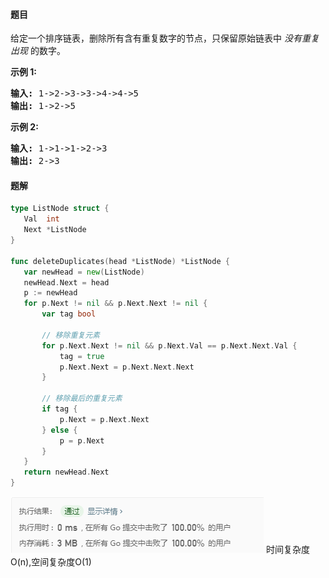 #### 题目
<p>给定一个排序链表，删除所有含有重复数字的节点，只保留原始链表中&nbsp;<em>没有重复出现&nbsp;</em>的数字。</p>

<p><strong>示例&nbsp;1:</strong></p>

<pre><strong>输入:</strong> 1-&gt;2-&gt;3-&gt;3-&gt;4-&gt;4-&gt;5
<strong>输出:</strong> 1-&gt;2-&gt;5
</pre>

<p><strong>示例&nbsp;2:</strong></p>

<pre><strong>输入:</strong> 1-&gt;1-&gt;1-&gt;2-&gt;3
<strong>输出:</strong> 2-&gt;3</pre>


 #### 题解
 ```go
type ListNode struct {
	Val  int
	Next *ListNode
}

func deleteDuplicates(head *ListNode) *ListNode {
	var newHead = new(ListNode)
	newHead.Next = head
	p := newHead
	for p.Next != nil && p.Next.Next != nil {
		var tag bool

		// 移除重复元素
		for p.Next.Next != nil && p.Next.Val == p.Next.Next.Val {
			tag = true
			p.Next.Next = p.Next.Next.Next
		}

		// 移除最后的重复元素
		if tag {
			p.Next = p.Next.Next
		} else {
			p = p.Next
		}
	}
	return newHead.Next
}
```
![](https://raw.githubusercontent.com/betterfor/cloudImage/master/images/2020-05-12/008201.png)
 时间复杂度O(n),空间复杂度O(1)
